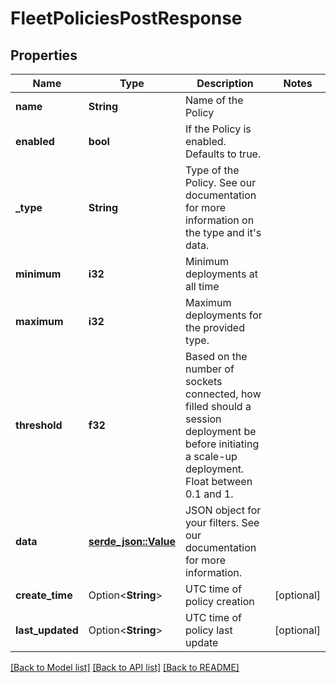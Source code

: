 # FleetPoliciesPostResponse

## Properties

Name | Type | Description | Notes
------------ | ------------- | ------------- | -------------
**name** | **String** | Name of the Policy | 
**enabled** | **bool** | If the Policy is enabled. Defaults to true. | 
**_type** | **String** | Type of the Policy. See our documentation for more information on the type and it's data. | 
**minimum** | **i32** | Minimum deployments at all time | 
**maximum** | **i32** | Maximum deployments for the provided type. | 
**threshold** | **f32** | Based on the number of sockets connected, how filled should a session deployment be before initiating a scale-up deployment. Float between 0.1 and 1. | 
**data** | [**serde_json::Value**](.md) | JSON object for your filters. See our documentation for more information. | 
**create_time** | Option<**String**> | UTC time of policy creation | [optional]
**last_updated** | Option<**String**> | UTC time of policy last update | [optional]

[[Back to Model list]](../README.md#documentation-for-models) [[Back to API list]](../README.md#documentation-for-api-endpoints) [[Back to README]](../README.md)


